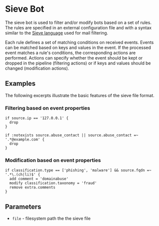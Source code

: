 # Sieve Bot

The sieve bot is used to filter and/or modify bots based on a set of rules. The
rules are specified in an external configuration file and with a syntax similar
to the [Sieve language](http://sieve.info/) used for mail filtering.

Each rule defines a set of matching conditions on received events. Events can be
matched based on keys and values in the event. If the processed event matches a
rule's conditions, the corresponding actions are performed. Actions can specify
whether the event should be kept or dropped in the pipeline (filtering actions)
or if keys and values should be changed (modification actions).

## Examples
The following excerpts illustrate the basic features of the sieve file format.

### Filtering based on event properties

```
if source.ip == '127.0.0.1' {
  drop
}

if :notexists source.abuse_contact || source.abuse_contact =~ '.*@example.com' {
  drop
}
```

### Modification based on event properties

```
if classification.type == ['phishing', 'malware'] && source.fqdn =~ '.*\.(ch|li)$' {
  add comment = 'domainabuse'
  modify classification.taxonomy = 'fraud'
  remove extra.comments
}
```

## Parameters
 * `file` - filesystem path the the sieve file
